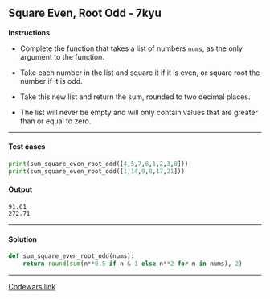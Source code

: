 ## Square Even, Root Odd - 7kyu

**Instructions**

- Complete the function that takes a list of numbers `nums`, as the only argument to the function. 

- Take each number in the list and square it if it is even, or square root the number if it is odd. 

- Take this new list and return the sum, rounded to two decimal places.

- The list will never be empty and will only contain values that are greater than or equal to zero.

---

#### Test cases

```python
print(sum_square_even_root_odd([4,5,7,8,1,2,3,0]))
print(sum_square_even_root_odd([1,14,9,8,17,21]))
```

#### Output 

```
91.61
272.71
```

---

#### Solution

```python
def sum_square_even_root_odd(nums):
    return round(sum(n**0.5 if n & 1 else n**2 for n in nums), 2)
```

---

[Codewars link](https://www.codewars.com/kata/5a4b16435f08299c7000274f)

